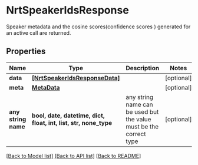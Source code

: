 # NrtSpeakerIdsResponse

Speaker metadata and the cosine scores(confidence scores ) generated for an active  call are returned.

## Properties
Name | Type | Description | Notes
------------ | ------------- | ------------- | -------------
**data** | [**[NrtSpeakerIdsResponseData]**](NrtSpeakerIdsResponseData.md) |  | [optional] 
**meta** | [**MetaData**](MetaData.md) |  | [optional] 
**any string name** | **bool, date, datetime, dict, float, int, list, str, none_type** | any string name can be used but the value must be the correct type | [optional]

[[Back to Model list]](../README.md#documentation-for-models) [[Back to API list]](../README.md#documentation-for-api-endpoints) [[Back to README]](../README.md)


